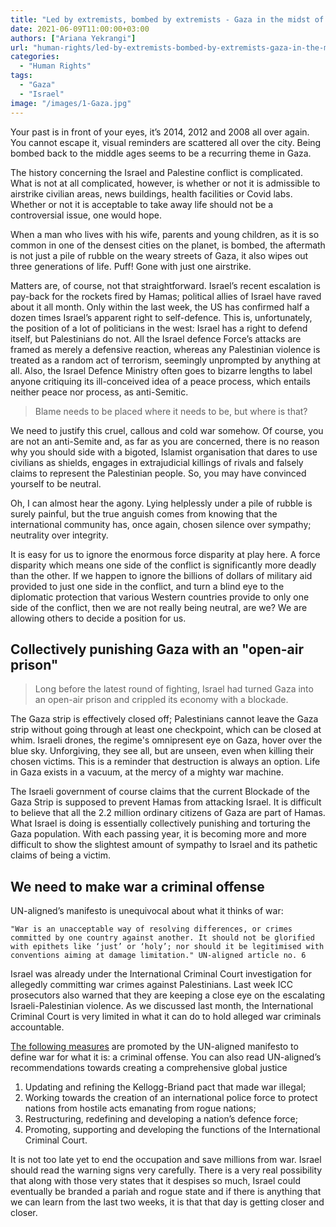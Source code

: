 ```yaml
---
title: "Led by extremists, bombed by extremists - Gaza in the midst of insanity"
date: 2021-06-09T11:00:00+03:00
authors: ["Ariana Yekrangi"]
url: "human-rights/led-by-extremists-bombed-by-extremists-gaza-in-the-midst-of-insanity"
categories: 
  - "Human Rights"
tags: 
  - "Gaza"
  - "Israel"
image: "/images/1-Gaza.jpg"
---
```


Your past is in front of your eyes, it’s 2014, 2012 and 2008 all over again. You cannot escape it, visual reminders are scattered all over the city. Being bombed back to the middle ages seems to be a recurring theme in Gaza. 

The history concerning the Israel and Palestine conflict is complicated. What is not at all complicated, however, is whether or not it is admissible to airstrike civilian areas, news buildings, health facilities or Covid labs. Whether or not it is acceptable to take away life should not be a controversial issue, one would hope. 

When a man who lives with his wife, parents and young children, as it is so common in one of the densest cities on the planet, is bombed, the aftermath is not just a pile of rubble on the weary streets of Gaza, it also wipes out three generations of life. Puff! Gone with just one airstrike. 

Matters are, of course, not that straightforward. Israel’s recent escalation is pay-back for the rockets fired by Hamas; political allies of Israel have raved about it all month. Only within the last week, the US has confirmed half a dozen times Israel’s apparent right to self-defence. This is, unfortunately, the position of a lot of politicians in the west: Israel has a right to defend itself, but Palestinians do not. All the Israel defence Force’s attacks are framed as merely a defensive reaction, whereas any Palestinian violence is treated as a random act of terrorism, seemingly unprompted by anything at all. Also, the Israel Defence Ministry often goes to bizarre lengths to label anyone critiquing its ill-conceived idea of a peace process, which entails neither peace nor process, as anti-Semitic. 

> Blame needs to be placed where it needs to be, but where is that?

We need to justify this cruel, callous and cold war somehow. Of course, you are not an anti-Semite and, as far as you are concerned, there is no reason why you should side with a bigoted, Islamist organisation that dares to use civilians as shields, engages in extrajudicial killings of rivals and falsely claims to represent the Palestinian people. So, you may have convinced yourself to be neutral.

Oh, I can almost hear the agony. Lying helplessly under a pile of rubble is surely painful, but the true anguish comes from knowing that the international community has, once again, chosen silence over sympathy; neutrality over integrity. 

It is easy for us to ignore the enormous force disparity at play here. A force disparity which means one side of the conflict is significantly more deadly than the other. If we happen to ignore the billions of dollars of military aid provided to just one side in the conflict, and turn a blind eye to the diplomatic protection that various Western countries provide to only one side of the conflict, then we are not really being neutral, are we? We are allowing others to decide a position for us. 

## **Collectively punishing Gaza with an "open-air prison**"

> Long before the latest round of fighting, Israel had turned Gaza into an open-air prison and crippled its economy with a blockade.

The Gaza strip is effectively closed off; Palestinians cannot leave the Gaza strip without going through at least one checkpoint, which can be closed at whim. Israeli drones, the regime's omnipresent eye on Gaza, hover over the blue sky. Unforgiving, they see all, but are unseen, even when killing their chosen victims. This is a reminder that destruction is always an option. Life in Gaza exists in a vacuum, at the mercy of a mighty war machine. 

The Israeli government of course claims that the current Blockade of the Gaza Strip is supposed to prevent Hamas from attacking Israel. It is difficult to believe that all the 2.2 million ordinary citizens of Gaza are part of Hamas. What Israel is doing is essentially collectively punishing and torturing the Gaza population. With each passing year, it is becoming more and more difficult to show the slightest amount of sympathy to Israel and its pathetic claims of being a victim. 

## **We need to make war a criminal offense** 

UN-aligned’s manifesto is unequivocal about what it thinks of war:

```
"War is an unacceptable way of resolving differences, or crimes committed by one country against another. It should not be glorified with epithets like ‘just’ or ‘holy’; nor should it be legitimised with conventions aiming at damage limitation." UN-aligned article no. 6
```

Israel was already under the International Criminal Court investigation for allegedly committing war crimes against Palestinians. Last week ICC prosecutors also warned that they are keeping a close eye on the escalating Israeli-Palestinian violence. As we discussed last month, the International Criminal Court is very limited in what it can do to hold alleged war criminals accountable. 

[The following measures](https://un-aligned.org/un-in-focus/towards-comprehensive-global-justice/) are promoted by the UN-aligned manifesto to define war for what it is: a criminal offense. You can also read UN-aligned’s recommendations towards creating a comprehensive global justice 

1. Updating and refining the Kellogg-Briand pact that made war illegal;
2. Working towards the creation of an international police force to protect nations from hostile acts emanating from rogue nations;
3. Restructuring, redefining and developing a nation’s defence force;
4. Promoting, supporting and developing the functions of the International Criminal Court.

It is not too late yet to end the occupation and save millions from war. Israel should read the warning signs very carefully. There is a very real possibility that along with those very states that it despises so much, Israel could eventually be branded a pariah and rogue state and if there is anything that we can learn from the last two weeks, it is that that day is getting closer and closer.
